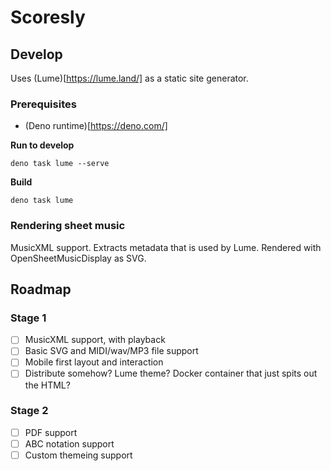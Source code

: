 # Scoresly

## Develop
Uses (Lume)[https://lume.land/] as a static site generator.

### Prerequisites
- (Deno runtime)[https://deno.com/]

**Run to develop**

```
deno task lume --serve
```

**Build**

```
deno task lume
```

### Rendering sheet music

MusicXML support. Extracts metadata that is used by Lume. Rendered with OpenSheetMusicDisplay as SVG.

## Roadmap

### Stage 1

- [ ] MusicXML support, with playback
- [ ] Basic SVG and MIDI/wav/MP3 file support
- [ ] Mobile first layout and interaction
- [ ] Distribute somehow? Lume theme? Docker container that just spits out the HTML?

### Stage 2

- [ ] PDF support
- [ ] ABC notation support
- [ ] Custom themeing support